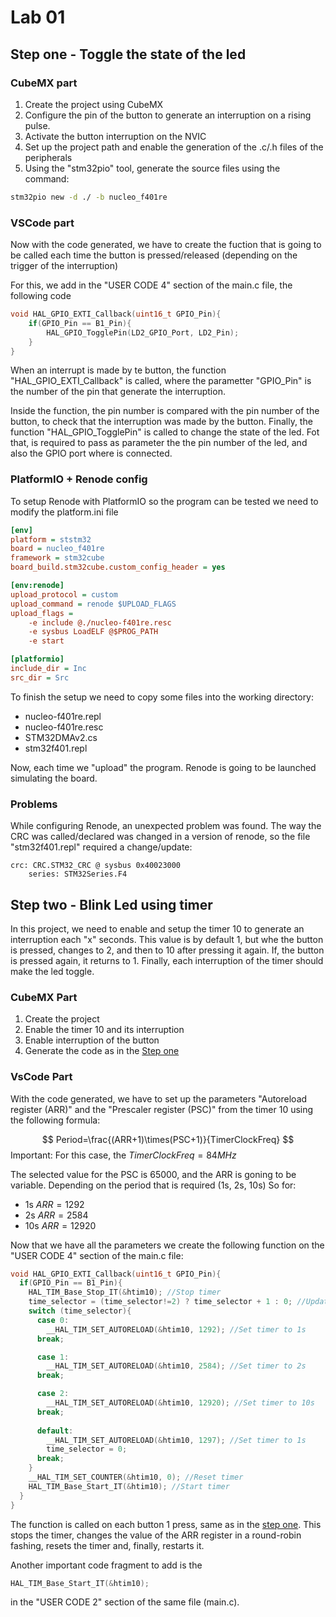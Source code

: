 # Lab 01
## Step one - Toggle the state of the led
### CubeMX part
1. Create the project using CubeMX
2. Configure the pin of the button to generate an interruption on a rising pulse.
3. Activate the button interruption on the NVIC
4. Set up the project path and enable the generation of the .c/.h files of the peripherals
5. Using the "stm32pio" tool, generate the source files using the command:
```sh
stm32pio new -d ./ -b nucleo_f401re 
``` 

### VSCode part
Now with the code generated, we have to create the fuction that is going to be called each time the button is pressed/released (depending on the trigger of the interruption)

For this, we add in the "USER CODE 4" section of the main.c file, the following code
```c
void HAL_GPIO_EXTI_Callback(uint16_t GPIO_Pin){ 
    if(GPIO_Pin == B1_Pin){ 
        HAL_GPIO_TogglePin(LD2_GPIO_Port, LD2_Pin); 
    } 
} 
```
When an interrupt is made by te button, the function "HAL_GPIO_EXTI_Callback" is called, where the parametter "GPIO_Pin" is the number of the pin that generate the interruption.

Inside the function, the pin number is compared with the pin number of the button, to check that the interruption was made by the button. Finally, the function "HAL_GPIO_TogglePin" is called to change the state of the led. Fot that, is required to pass as parameter the the pin number of the led, and also the GPIO port where is connected.

### PlatformIO + Renode config
To setup Renode with PlatformIO so the program can be tested we need to modify the platform.ini file

```ini
[env]
platform = ststm32
board = nucleo_f401re
framework = stm32cube
board_build.stm32cube.custom_config_header = yes

[env:renode]
upload_protocol = custom
upload_command = renode $UPLOAD_FLAGS
upload_flags =
    -e include @./nucleo-f401re.resc
    -e sysbus LoadELF @$PROG_PATH
    -e start

[platformio]
include_dir = Inc
src_dir = Src
```
To finish the setup we need to copy some files into the working directory:
- nucleo-f401re.repl
- nucleo-f401re.resc
- STM32DMAv2.cs
- stm32f401.repl

Now, each time we "upload" the program. Renode is going to be launched simulating the board.

### Problems
While configuring Renode, an unexpected problem was found. The way the CRC was called/declared was changed in a version of renode, so the file "stm32f401.repl" required a change/update: 

```
crc: CRC.STM32_CRC @ sysbus 0x40023000
    series: STM32Series.F4
```

## Step two - Blink Led using timer
In this project, we need to enable and setup the timer 10 to generate an interruption each "x" seconds. This value is by default 1, but whe the button is pressed, changes to 2, and then to 10 after pressing it again. If, the button is pressed again, it returns to 1.
Finally, each interruption of the timer should make the led toggle.
### CubeMX Part
1. Create the project
2. Enable the timer 10 and its interruption
3. Enable interruption of the button
4. Generate the code as in the [Step one](#cubemx-part)

### VsCode Part
With the code generated, we have to set up the parameters "Autoreload register (ARR)" and the "Prescaler register (PSC)" from the timer 10 using the following formula:


$$
Period=\frac{(ARR+1)\times(PSC+1)}{TimerClockFreq}
$$
Important: For this case, the $TimerClockFreq=84MHz$

The selected value for the PSC is 65000, and the ARR is goning to be variable. Depending on the period that is required (1s, 2s, 10s)
So for:
- 1s  $ARR=1292$
- 2s  $ARR=2584$
- 10s $ARR=12920$

Now that we have all the parameters we create the following function on the "USER CODE 4" section of the main.c file:

```c
void HAL_GPIO_EXTI_Callback(uint16_t GPIO_Pin){ 
  if(GPIO_Pin == B1_Pin){ 
    HAL_TIM_Base_Stop_IT(&htim10); //Stop timer
    time_selector = (time_selector!=2) ? time_selector + 1 : 0; //Update time selector
    switch (time_selector){
      case 0:
        __HAL_TIM_SET_AUTORELOAD(&htim10, 1292); //Set timer to 1s
      break;

      case 1:
        __HAL_TIM_SET_AUTORELOAD(&htim10, 2584); //Set timer to 2s
      break;

      case 2:
        __HAL_TIM_SET_AUTORELOAD(&htim10, 12920); //Set timer to 10s
      break;
      
      default:
        __HAL_TIM_SET_AUTORELOAD(&htim10, 1297); //Set timer to 1s
        time_selector = 0;
      break;
    }
    __HAL_TIM_SET_COUNTER(&htim10, 0); //Reset timer
    HAL_TIM_Base_Start_IT(&htim10); //Start timer
  }
} 
```

The function is called on each button 1 press, same as in the [step one](#vscode-part). This stops the timer, changes the value of the ARR register in a round-robin fashing, resets the timer and, finally, restarts it.

Another important code fragment to add is the
```c
HAL_TIM_Base_Start_IT(&htim10);
```
in the "USER CODE 2" section of the same file (main.c).